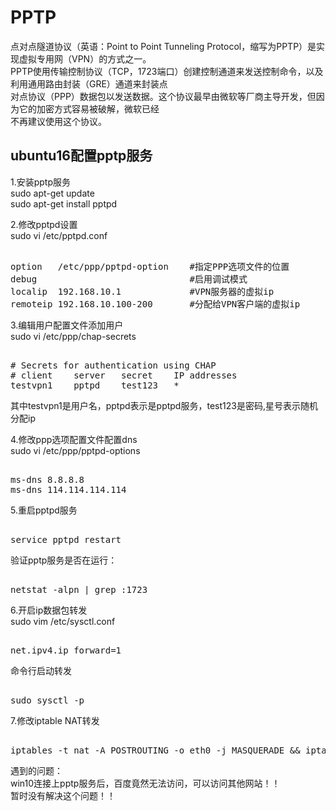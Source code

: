 # PPTP    
点对点隧道协议（英语：Point to Point Tunneling Protocol，缩写为PPTP）是实现虚拟专用网（VPN）的方式之一。    
PPTP使用传输控制协议（TCP，1723端口）创建控制通道来发送控制命令，以及利用通用路由封装（GRE）通道来封装点    
对点协议（PPP）数据包以发送数据。这个协议最早由微软等厂商主导开发，但因为它的加密方式容易被破解，微软已经    
不再建议使用这个协议。    
    
## ubuntu16配置pptp服务    
1.安装pptp服务    
sudo apt-get update     
sudo apt-get install pptpd    
    
    
2.修改pptpd设置    
sudo vi /etc/pptpd.conf    
    
<pre>    
option   /etc/ppp/pptpd-option    #指定PPP选项文件的位置    
debug                             #启用调试模式    
localip  192.168.10.1             #VPN服务器的虚拟ip    
remoteip 192.168.10.100-200       #分配给VPN客户端的虚拟ip    
</pre>    
    
3.编辑用户配置文件添加用户    
sudo vi /etc/ppp/chap-secrets    
  
<pre>    
# Secrets for authentication using CHAP    
# client    server   secret    IP addresses    
testvpn1    pptpd    test123   *    
</pre>    
其中testvpn1是用户名，pptpd表示是pptpd服务，test123是密码,星号表示随机分配ip    
    
4.修改ppp选项配置文件配置dns    
sudo vi /etc/ppp/pptpd-options    
  
<pre>    
ms-dns 8.8.8.8    
ms-dns 114.114.114.114    
</pre>    
    
5.重启pptpd服务    
<pre>    
service pptpd restart    
</pre>    
    
验证pptp服务是否在运行：    
<pre>    
netstat -alpn | grep :1723    
</pre>    
  
6.开启ip数据包转发  
sudo vim /etc/sysctl.conf   
  
<pre>  
net.ipv4.ip_forward=1  
</pre>  
命令行启动转发  
<pre>  
sudo sysctl -p  
</pre>  
    
7.修改iptable NAT转发    
<pre>    
iptables -t nat -A POSTROUTING -o eth0 -j MASQUERADE && iptables-save    
</pre>    
    
    
遇到的问题：    
win10连接上pptp服务后，百度竟然无法访问，可以访问其他网站！！    
暂时没有解决这个问题！！    

